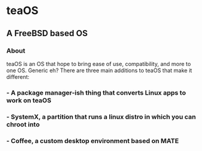 # teaOS
## A FreeBSD based OS
### About
teaOS is an OS that hope to bring ease of use, compatibility, and more to one OS. Generic eh?
There are three main additions to teaOS that make it different:
### - A package manager-ish thing that converts Linux apps to work on teaOS
### - SystemX, a partition that runs a linux distro in which you can chroot into
### - Coffee, a custom desktop environment based on MATE



